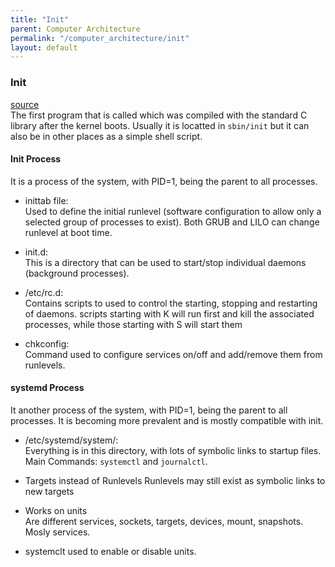 ```yaml
---
title: "Init"
parent: Computer Architecture
permalink: "/computer_architecture/init"
layout: default
---
```


### Init
[source](https://developer.ibm.com/articles/l-linuxboot/)  
The first program that is called which was compiled with the standard C library after the kernel boots. Usually it is locatted in `sbin/init` but it can also be in other places as a simple shell script.

#### Init Process
It is a process of the system, with PID=1, being the parent to all processes.

* inittab file:  
Used to define the initial runlevel (software configuration to allow only a selected group of processes to exist). Both GRUB and LILO can change runlevel at boot time.

* init.d:  
This is a directory that can be used to start/stop individual daemons (background processes).

* /etc/rc.d:  
Contains scripts to used to control the starting, stopping and restarting of daemons. scripts starting with K will run first and kill the associated processes, while those starting with S will start them

* chkconfig:  
Command used to configure services on/off and add/remove them from runlevels.

#### systemd Process
It another process of the system, with PID=1, being the parent to all processes. It is becoming more prevalent and is mostly compatible with init.

* /etc/systemd/system/:  
Everything is in this directory, with lots of symbolic links to startup files.  
Main Commands: `systemctl` and `journalctl`.

* Targets instead of Runlevels
Runlevels may still exist as symbolic links to new targets
* Works on units  
Are different services, sockets, targets, devices, mount, snapshots. Mosly services.

* systemclt used to enable or disable units.
